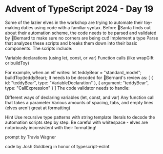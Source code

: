 # Advent of TypeScript 2024 - Day 19

Some of the lazier elves in the workshop are trying to automate their toy-making duties using code with a familiar syntax. Before 🎅Santa finds out about their automation scheme, the code needs to be parsed and validated by 🎩Bernard to make sure no corners are being cut!
Implement a type Parse that analyzes these scripts and breaks them down into their basic components. The scripts include:

Variable declarations (using let, const, or var)
Function calls (like wrapGift or buildToy)

For example, when an elf writes:
let teddyBear = "standard_model";
buildToy(teddyBear);
It needs to be decoded for 🎩Bernard's review as:
[
  {
    id: "teddyBear",
    type: "VariableDeclaration"
  },
  {
    argument: "teddyBear",
    type: "CallExpression"
  }
]
The code validator needs to handle:

Different ways of declaring variables (let, const, and var)
Any function call that takes a parameter
Various amounts of spacing, tabs, and empty lines (elves aren't great at formatting)

Hint
Use recursive type patterns with string template literals to decode the automation scripts step by step. Be careful with whitespace - elves are notoriously inconsistent with their formatting!

prompt by Travis Wagner

code by Josh Goldberg in honor of typescript-eslint
